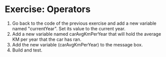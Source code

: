 ﻿#	Exercise: Operators 
1.	Go back to the code of the previous exercise and add a new variable named "currentYear". Set its value to the current year.
2.	Add a new variable named carAvgKmPerYear that will hold the average KM per year that the car has ran.
3.	Add the new variable (carAvgKmPerYear) to the message box.
4.	Build and test.
